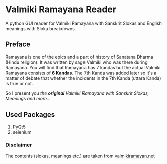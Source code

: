 # Valmiki Ramayana Reader

A python GUI reader for Valmiki Ramayana with Sanskrit Slokas and English meanings with Sloka breakdowns.

## Preface

Ramayana is one of the epics and a part of history of Sanatana Dharma (Hindu religion). It was written by sage Valmiki who was there during Ramayana. You will find that Ramayana has 7 kandas but the actual Valmiki Ramayana consists of **6 Kandas**. The 7th Kanda was added later so it's a matter of debate that whether the incidents in the 7th Kanda (uttara Kanda) is true or not.

So I present you *the **original** Valmiki Ramayana with Sanskrit Slokas, Meanings and more...*

## Used Packages

1. PyQt5
2. selenium

### Disclaimer

The contents (slokas, meanings etc.) are taken from [valmikiramayan.net](https://valmikiramayan.net)
